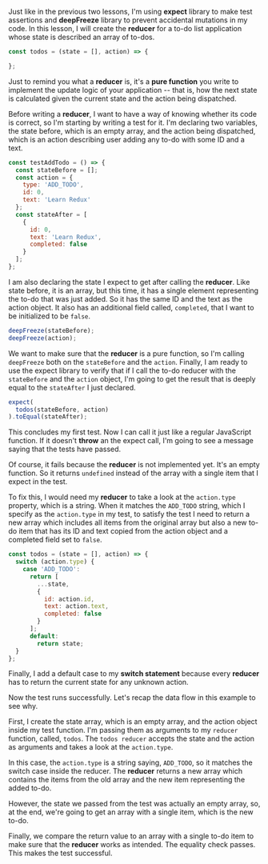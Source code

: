 Just like in the previous two lessons, I'm using **expect** library to make test assertions and **deepFreeze** library to prevent accidental mutations in my code. In this lesson, I will create the **reducer** for a to-do list application whose state is described an array of to-dos.

``` javascript
const todos = (state = [], action) => {

};
```
Just to remind you what a **reducer** is, it's a **pure function** you write to implement the update logic of your application -- that is, how the next state is calculated given the current state and the action being dispatched.

Before writing a **reducer**, I want to have a way of knowing whether its code is correct, so I'm starting by writing a test for it. I'm declaring two variables, the state before, which is an empty array, and the action being dispatched, which is an action describing user adding any to-do with some ID and a text.

``` javascript
const testAddTodo = () => {
  const stateBefore = [];
  const action = {
    type: 'ADD_TODO',
    id: 0,
    text: 'Learn Redux'
  };
  const stateAfter = [
    {
      id: 0,
      text: 'Learn Redux',
      completed: false
    }
  ];
};
```

I am also declaring the state I expect to get after calling the **reducer**. Like state before, it is an array, but this time, it has a single element representing the to-do that was just added. So it has the same ID and the text as the action object. It also has an additional field called, `completed`, that I want to be initialized to be `false`.

``` javascript
deepFreeze(stateBefore);
deepFreeze(action);
```

We want to make sure that the **reducer** is a pure function, so I'm calling `deepFreeze` both on the `stateBefore` and the `action`. Finally, I am ready to use the expect library to verify that if I call the to-do reducer with the `stateBefore` and the `action` object, I'm going to get the result that is deeply equal to the `stateAfter` I just declared.

``` javascript
expect(
  todos(stateBefore, action)
).toEqual(stateAfter);
```

This concludes my first test. Now I can call it just like a regular JavaScript function. If it doesn't **throw** an the expect call, I'm going to see a message saying that the tests have passed.

Of course, it fails because the **reducer** is not implemented yet. It's an empty function. So it returns `undefined` instead of the array with a single item that I expect in the test.

To fix this, I would need my **reducer** to take a look at the `action.type` property, which is a string. When it matches the `ADD_TODO` string, which I specify as the `action.type` in my test, to satisfy the test I need to return a new array which includes all items from the original array but also a new to-do item that has its ID and text copied from the action object and a completed field set to `false`.

``` javascript
const todos = (state = [], action) => {
  switch (action.type) {
    case 'ADD_TODO':
      return [
        ...state,
        {
          id: action.id,
          text: action.text,
          completed: false
        }
      ];
      default:
        return state;
  }
};
```

Finally, I add a default case to my **switch statement** because every **reducer** has to return the current state for any unknown action.

Now the test runs successfully. Let's recap the data flow in this example to see why.

First, I create the state array, which is an empty array, and the action object inside my test function. I'm passing them as arguments to my `reducer` function, called, `todos`. The `todos reducer` accepts the state and the action as arguments and takes a look at the `action.type`.

In this case, the `action.type` is a string saying, `ADD_TODO`, so it matches the switch case inside the reducer. The **reducer** returns a new array which contains the items from the old array and the new item representing the added to-do.

However, the state we passed from the test was actually an empty array, so, at the end, we're going to get an array with a single item, which is the new to-do.

Finally, we compare the return value to an array with a single to-do item to make sure that the **reducer** works as intended. The equality check passes. This makes the test successful.
